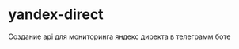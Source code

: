 # yandex-direct
Создание api для мониторинга яндекс директа в телеграмм боте
<!--
chmod +x build_images.sh
./build_images.sh
 -->
